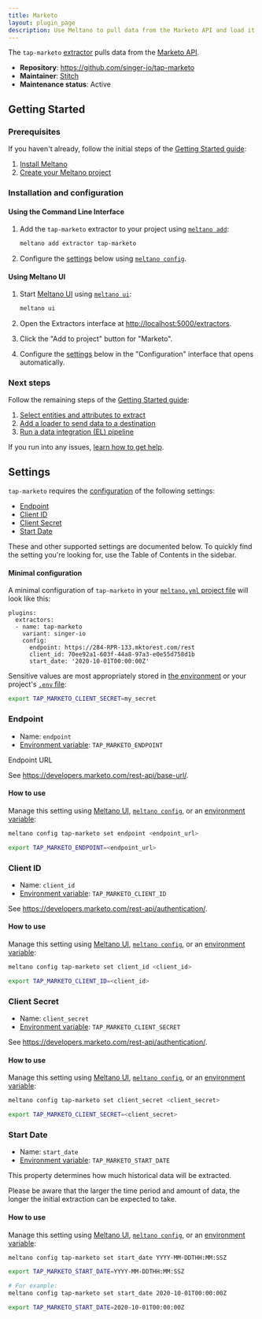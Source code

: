 ```yaml
---
title: Marketo
layout: plugin_page
description: Use Meltano to pull data from the Marketo API and load it into Snowflake, PostgreSQL, and more
---
```



The `tap-marketo` [extractor](https://meltano.com/plugins/extractors/) pulls data from the [Marketo API](https://developers.marketo.com/rest-api/).

- **Repository**: <https://github.com/singer-io/tap-marketo>
- **Maintainer**: [Stitch](https://www.stitchdata.com/)
- **Maintenance status**: Active

## Getting Started

### Prerequisites

If you haven't already, follow the initial steps of the [Getting Started guide](https://docs.meltano.com/getting-started.html):

1. [Install Meltano](https://docs.meltano.com/getting-started.html#install-meltano)
1. [Create your Meltano project](https://docs.meltano.com/getting-started.html#create-your-meltano-project)

### Installation and configuration

#### Using the Command Line Interface

1. Add the `tap-marketo` extractor to your project using [`meltano add`](https://docs.meltano.com/command-line-interface.html#add):

    ```bash
    meltano add extractor tap-marketo
    ```

1. Configure the [settings](#settings) below using [`meltano config`](https://docs.meltano.com/command-line-interface.html#config).

#### Using Meltano UI

1. Start [Meltano UI](https://docs.meltano.com/ui.html) using [`meltano ui`](https://docs.meltano.com/command-line-interface.html#ui):

    ```bash
    meltano ui
    ```

1. Open the Extractors interface at <http://localhost:5000/extractors>.
1. Click the "Add to project" button for "Marketo".
1. Configure the [settings](#settings) below in the "Configuration" interface that opens automatically.

### Next steps

Follow the remaining steps of the [Getting Started guide](https://docs.meltano.com/getting-started.html):

1. [Select entities and attributes to extract](https://docs.meltano.com/getting-started.html#select-entities-and-attributes-to-extract)
1. [Add a loader to send data to a destination](https://docs.meltano.com/getting-started.html#add-a-loader-to-send-data-to-a-destination)
1. [Run a data integration (EL) pipeline](https://docs.meltano.com/getting-started.html#run-a-data-integration-el-pipeline)

If you run into any issues, [learn how to get help](https://docs.meltano.com/getting-help.html).

## Settings

`tap-marketo` requires the [configuration](https://docs.meltano.com/configuration.html) of the following settings:

- [Endpoint](#endpoint)
- [Client ID](#client-id)
- [Client Secret](#client-secret)
- [Start Date](#start-date)

These and other supported settings are documented below.
To quickly find the setting you're looking for, use the Table of Contents in the sidebar.

#### Minimal configuration

A minimal configuration of `tap-marketo` in your [`meltano.yml` project file](https://docs.meltano.com/concepts/project#meltano-yml-project-file) will look like this:

```yml{5-9}
plugins:
  extractors:
  - name: tap-marketo
    variant: singer-io
    config:
      endpoint: https://284-RPR-133.mktorest.com/rest
      client_id: 70ee92a1-603f-44a8-97a3-e0e55d758d1b
      start_date: '2020-10-01T00:00:00Z'
```

Sensitive values are most appropriately stored in [the environment](https://docs.meltano.com/configuration.html#configuring-settings) or your project's [`.env` file](https://docs.meltano.com/concepts/project#env):

```bash
export TAP_MARKETO_CLIENT_SECRET=my_secret
```

### Endpoint

- Name: `endpoint`
- [Environment variable](https://docs.meltano.com/configuration.html#configuring-settings): `TAP_MARKETO_ENDPOINT`

Endpoint URL

See <https://developers.marketo.com/rest-api/base-url/>.

#### How to use

Manage this setting using [Meltano UI](#using-meltano-ui), [`meltano config`](https://docs.meltano.com/command-line-interface.html#config), or an [environment variable](https://docs.meltano.com/configuration.html#configuring-settings):

```bash
meltano config tap-marketo set endpoint <endpoint_url>

export TAP_MARKETO_ENDPOINT=<endpoint_url>
```

### Client ID

- Name: `client_id`
- [Environment variable](https://docs.meltano.com/configuration.html#configuring-settings): `TAP_MARKETO_CLIENT_ID`

See <https://developers.marketo.com/rest-api/authentication/>.

#### How to use

Manage this setting using [Meltano UI](#using-meltano-ui), [`meltano config`](https://docs.meltano.com/command-line-interface.html#config), or an [environment variable](https://docs.meltano.com/configuration.html#configuring-settings):

```bash
meltano config tap-marketo set client_id <client_id>

export TAP_MARKETO_CLIENT_ID=<client_id>
```

### Client Secret

- Name: `client_secret`
- [Environment variable](https://docs.meltano.com/configuration.html#configuring-settings): `TAP_MARKETO_CLIENT_SECRET`

See <https://developers.marketo.com/rest-api/authentication/>.

#### How to use

Manage this setting using [Meltano UI](#using-meltano-ui), [`meltano config`](https://docs.meltano.com/command-line-interface.html#config), or an [environment variable](https://docs.meltano.com/configuration.html#configuring-settings):

```bash
meltano config tap-marketo set client_secret <client_secret>

export TAP_MARKETO_CLIENT_SECRET=<client_secret>
```

### Start Date

- Name: `start_date`
- [Environment variable](https://docs.meltano.com/configuration.html#configuring-settings): `TAP_MARKETO_START_DATE`

This property determines how much historical data will be extracted.

Please be aware that the larger the time period and amount of data, the longer the initial extraction can be expected to take.

#### How to use

Manage this setting using [Meltano UI](#using-meltano-ui), [`meltano config`](https://docs.meltano.com/command-line-interface.html#config), or an [environment variable](https://docs.meltano.com/configuration.html#configuring-settings):

```bash
meltano config tap-marketo set start_date YYYY-MM-DDTHH:MM:SSZ

export TAP_MARKETO_START_DATE=YYYY-MM-DDTHH:MM:SSZ

# For example:
meltano config tap-marketo set start_date 2020-10-01T00:00:00Z

export TAP_MARKETO_START_DATE=2020-10-01T00:00:00Z
```
